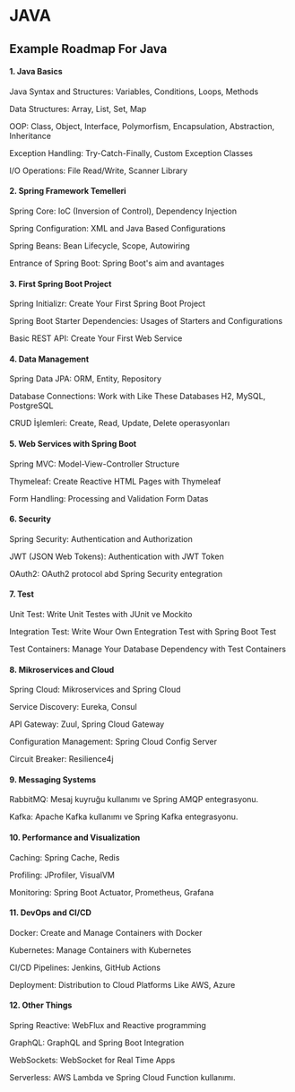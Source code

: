 # JAVA
<h2 id="roadmap">Example Roadmap For Java</h2>

<h4>1. Java Basics</h4>
<p>Java Syntax and Structures: Variables, Conditions, Loops, Methods</p>
<p>Data Structures: Array, List, Set, Map</p>
<p>OOP: Class, Object, Interface, Polymorfism, Encapsulation, Abstraction, Inheritance</p>
<p>Exception Handling: Try-Catch-Finally, Custom Exception Classes</p>
<p>I/O Operations: File Read/Write, Scanner Library</p>

<h4>2. Spring Framework Temelleri</h4>
<p>Spring Core: IoC (Inversion of Control), Dependency Injection</p>
<p>Spring Configuration: XML and Java Based Configurations</p>
<p>Spring Beans: Bean Lifecycle, Scope, Autowiring</p>
<p>Entrance of Spring Boot: Spring Boot's aim and avantages</p>

<h4>3. First Spring Boot Project</h4>
<p>Spring Initializr: Create Your First Spring Boot Project</p>
<p>Spring Boot Starter Dependencies: Usages of Starters and Configurations</p>
<p>Basic REST API: Create Your First Web Service</p>

<h4>4. Data Management</h4>
<p>Spring Data JPA: ORM, Entity, Repository</p>
<p>Database Connections: Work with Like These Databases H2, MySQL, PostgreSQL</p>
<p>CRUD İşlemleri: Create, Read, Update, Delete operasyonları</p>

<h4>5. Web Services with Spring Boot</h4>
<p>Spring MVC: Model-View-Controller Structure</p>
<p>Thymeleaf: Create Reactive HTML Pages with Thymeleaf</p>
<p>Form Handling: Processing and Validation Form Datas</p>

<h4>6. Security</h4>
<p>Spring Security: Authentication and Authorization</p>
<p>JWT (JSON Web Tokens): Authentication with JWT Token</p>
<p>OAuth2: OAuth2 protocol abd Spring Security entegration</p>

<h4>7. Test</h4>
<p>Unit Test: Write Unit Testes with JUnit ve Mockito</p>
<p>Integration Test: Write Wour Own Entegration Test with Spring Boot Test</p>
<p>Test Containers: Manage Your Database Dependency with Test Containers</p>

<h4>8. Mikroservices and Cloud</h4>
<p>Spring Cloud: Mikroservices and Spring Cloud</p>
<p>Service Discovery: Eureka, Consul</p>
<p>API Gateway: Zuul, Spring Cloud Gateway</p>
<p>Configuration Management: Spring Cloud Config Server</p>
<p>Circuit Breaker: Resilience4j</p>

<h4>9. Messaging Systems</h4>
<p>RabbitMQ: Mesaj kuyruğu kullanımı ve Spring AMQP entegrasyonu.</p>
<p>Kafka: Apache Kafka kullanımı ve Spring Kafka entegrasyonu.</p>

<h4>10. Performance and Visualization</h4>
<p>Caching: Spring Cache, Redis</p>
<p>Profiling: JProfiler, VisualVM</p>
<p>Monitoring: Spring Boot Actuator, Prometheus, Grafana</p>

<h4>11. DevOps and CI/CD</h4>
<p>Docker: Create and Manage Containers with Docker</p>
<p>Kubernetes: Manage Containers with Kubernetes</p>
<p>CI/CD Pipelines: Jenkins, GitHub Actions</p>
<p>Deployment: Distribution to Cloud Platforms Like AWS, Azure</p>

<h4>12. Other Things</h4>
<p>Spring Reactive: WebFlux and Reactive programming</p>
<p>GraphQL: GraphQL and Spring Boot Integration</p>
<p>WebSockets: WebSocket for Real Time Apps</p>
Serverless: AWS Lambda ve Spring Cloud Function kullanımı.
